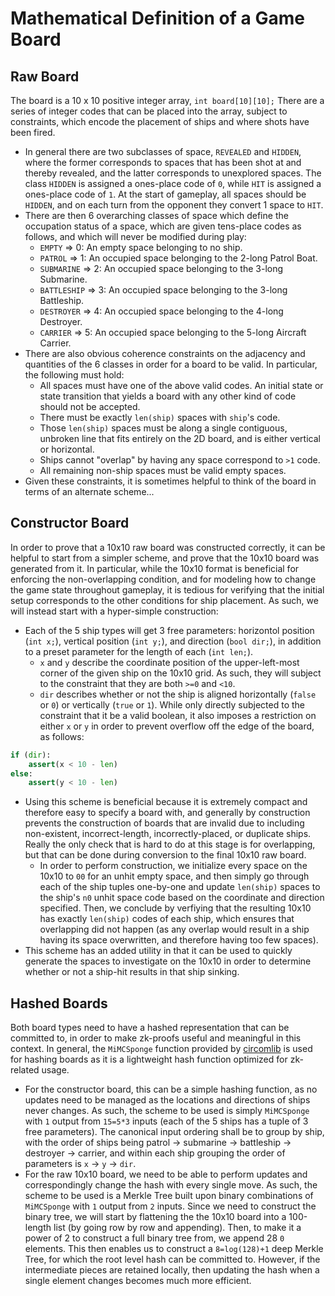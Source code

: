 # Mathematical Definition of a Game Board

## Raw Board

The board is a 10 x 10 positive integer array, `int board[10][10];`
There are a series of integer codes that can be placed into the array, subject to constraints, which encode the placement of ships and where shots have been fired.

-   In general there are two subclasses of space, `REVEALED` and `HIDDEN`, where the former corresponds to spaces that has been shot at and thereby revealed, and the latter corresponds to unexplored spaces. The class `HIDDEN` is assigned a ones-place code of `0`, while `HIT` is assigned a ones-place code of `1`. At the start of gameplay, all spaces should be `HIDDEN`, and on each turn from the opponent they convert 1 space to `HIT`.
-   There are then 6 overarching classes of space which define the occupation status of a space, which are given tens-place codes as follows, and which will never be modified during play:
    -   `EMPTY` => 0: An empty space belonging to no ship.
    -   `PATROL` => 1: An occupied space belonging to the 2-long Patrol Boat.
    -   `SUBMARINE` => 2: An occupied space belonging to the 3-long Submarine.
    -   `BATTLESHIP` => 3: An occupied space belonging to the 3-long Battleship.
    -   `DESTROYER` => 4: An occupied space belonging to the 4-long Destroyer.
    -   `CARRIER` => 5: An occupied space belonging to the 5-long Aircraft Carrier.
-   There are also obvious coherence constraints on the adjacency and quantities of the 6 classes in order for a board to be valid. In particular, the following must hold:
    -   All spaces must have one of the above valid codes. An initial state or state transition that yields a board with any other kind of code should not be accepted.
    -   There must be exactly `len(ship)` spaces with `ship`'s code.
    -   Those `len(ship)` spaces must be along a single contiguous, unbroken line that fits entirely on the 2D board, and is either vertical or horizontal.
    -   Ships cannot "overlap" by having any space correspond to `>1` code.
    -   All remaining non-ship spaces must be valid empty spaces.
-   Given these constraints, it is sometimes helpful to think of the board in terms of an alternate scheme...

## Constructor Board

In order to prove that a 10x10 raw board was constructed correctly, it can be helpful to start from a simpler scheme, and prove that the 10x10 board was generated from it. In particular, while the 10x10 format is beneficial for enforcing the non-overlapping condition, and for modeling how to change the game state throughout gameplay, it is tedious for verifying that the initial setup corresponds to the other conditions for ship placement. As such, we will instead start with a hyper-simple construction:

-   Each of the 5 ship types will get 3 free parameters: horizontol position (`int x;`), vertical position (`int y;`), and direction (`bool dir;`), in addition to a preset parameter for the length of each (`int len;`).
    -   `x` and `y` describe the coordinate position of the upper-left-most corner of the given ship on the 10x10 grid. As such, they will subject to the constraint that they are both `>=0` and `<10`.
    -   `dir` describes whether or not the ship is aligned horizontally (`false` or `0`) or vertically (`true` or `1`). While only directly subjected to the constraint that it be a valid boolean, it also imposes a restriction on either `x` or `y` in order to prevent overflow off the edge of the board, as follows:

```python
if (dir):
    assert(x < 10 - len)
else:
    assert(y < 10 - len)
```

-   Using this scheme is beneficial because it is extremely compact and therefore easy to specify a board with, and generally by construction prevents the construction of boards that are invalid due to including non-existent, incorrect-length, incorrectly-placed, or duplicate ships. Really the only check that is hard to do at this stage is for overlapping, but that can be done during conversion to the final 10x10 raw board.
    -   In order to perform construction, we initialize every space on the 10x10 to `00` for an unhit empty space, and then simply go through each of the ship tuples one-by-one and update `len(ship)` spaces to the ship's `n0` unhit space code based on the coordinate and direction specified. Then, we conclude by verfiying that the resulting 10x10 has exactly `len(ship)` codes of each ship, which ensures that overlapping did not happen (as any overlap would result in a ship having its space overwritten, and therefore having too few spaces).
-   This scheme has an added utility in that it can be used to quickly generate the spaces to investigate on the 10x10 in order to determine whether or not a ship-hit results in that ship sinking.

## Hashed Boards

Both board types need to have a hashed representation that can be committed to, in order to make zk-proofs useful and meaningful in this context. In general, the `MiMCSponge` function provided by [circomlib](https://github.com/iden3/circomlib/blob/master/circuits/mimcsponge.circom) is used for hashing boards as it is a lightweight hash function optimized for zk-related usage.

-   For the constructor board, this can be a simple hashing function, as no updates need to be managed as the locations and directions of ships never changes. As such, the scheme to be used is simply `MiMCSponge` with `1` output from `15=5*3` inputs (each of the 5 ships has a tuple of 3 free parameters). The canonical input ordering shall be to group by ship, with the order of ships being patrol -> submarine -> battleship -> destroyer -> carrier, and within each ship grouping the order of parameters is `x` -> `y` -> `dir`.
-   For the raw 10x10 board, we need to be able to perform updates and correspondingly change the hash with every single move. As such, the scheme to be used is a Merkle Tree built upon binary combinations of `MiMCSponge` with `1` output from `2` inputs. Since we need to construct the binary tree, we will start by flattening the the 10x10 board into a 100-length list (by going row by row and appending). Then, to make it a power of 2 to construct a full binary tree from, we append 28 `0` elements. This then enables us to construct a `8=log(128)+1` deep Merkle Tree, for which the root level hash can be committed to. However, if the intermediate pieces are retained locally, then updating the hash when a single element changes becomes much more efficient.
